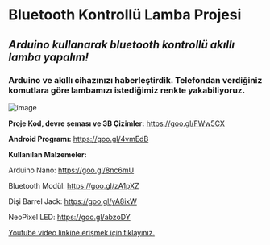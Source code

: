 # Bluetooth Kontrollü Lamba Projesi #

## *Arduino kullanarak bluetooth kontrollü akıllı lamba yapalım!* ##
### Arduino ve akıllı cihazınızı haberleştirdik. Telefondan verdiğiniz komutlara göre lambamızı istediğimiz renkte yakabiliyoruz. ###

![image](https://user-images.githubusercontent.com/101178401/179936831-a77c4c90-ffa4-4ee9-a969-144faeffff63.png)


**Proje Kod, devre şeması ve 3B Çizimler:** https://goo.gl/FWw5CX

**Android Programı:** https://goo.gl/4vmEdB


**Kullanılan Malzemeler:**

Arduino Nano: https://goo.gl/8nc6mU

Bluetooth Modül: https://goo.gl/zA1pXZ

Dişi Barrel Jack: https://goo.gl/yA8ixW

NeoPixel LED: https://goo.gl/abzoDY

[Youtube video linkine erişmek için tıklayınız.](https://youtu.be/8jBAHOSmSSQ)
